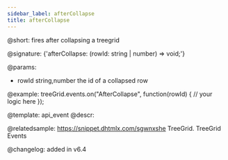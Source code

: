 ```yaml
---
sidebar_label: afterCollapse
title: afterCollapse
---          
```


@short: fires after collapsing a treegrid

@signature: {'afterCollapse: (rowId: string | number) => void;'}
	
@params:
- rowId			string,number		the id of a collapsed row

@example:
treeGrid.events.on("AfterCollapse", function(rowId) {
    // your logic here
});

@template:	api_event
@descr:

@relatedsample:
https://snippet.dhtmlx.com/sgwnxshe	TreeGrid. TreeGrid Events	

@changelog: added in v6.4
